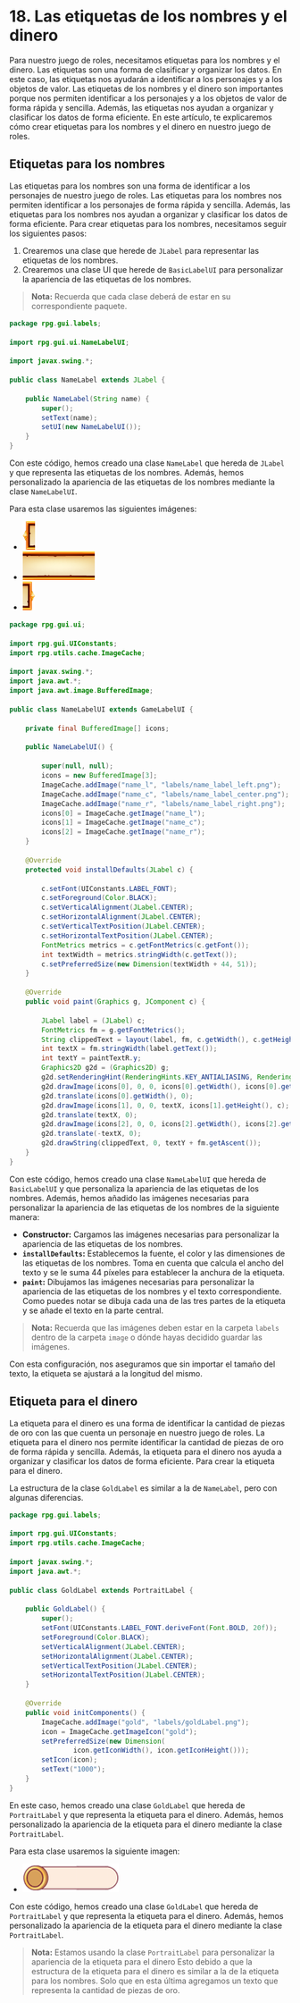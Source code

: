 # 18. Las etiquetas de los nombres y el dinero

Para nuestro juego de roles, necesitamos etiquetas para los nombres y el dinero. Las etiquetas son una forma de
clasificar y organizar los datos. En este caso, las etiquetas nos ayudarán a identificar a los personajes y a los
objetos de valor. Las etiquetas de los nombres y el dinero son importantes porque nos permiten identificar a los
personajes y a los objetos de valor de forma rápida y sencilla. Además, las etiquetas nos ayudan a organizar y
clasificar los datos de forma eficiente. En este artículo, te explicaremos cómo crear etiquetas para los nombres y el
dinero en nuestro juego de roles.

## Etiquetas para los nombres

Las etiquetas para los nombres son una forma de identificar a los personajes de nuestro juego de roles. Las etiquetas
para los nombres nos permiten identificar a los personajes de forma rápida y sencilla. Además, las etiquetas para los
nombres nos ayudan a organizar y clasificar los datos de forma eficiente. Para crear etiquetas para los nombres,
necesitamos seguir los siguientes pasos:

1. Crearemos una clase que herede de `JLabel` para representar las etiquetas de los nombres.
2. Crearemos una clase UI que herede de `BasicLabelUI` para personalizar la apariencia de las etiquetas de los nombres.

> **Nota:** Recuerda que cada clase deberá de estar en su correspondiente paquete.

```java
package rpg.gui.labels;

import rpg.gui.ui.NameLabelUI;

import javax.swing.*;

public class NameLabel extends JLabel {

    public NameLabel(String name) {
        super();
        setText(name);
        setUI(new NameLabelUI());
    }
}
```

Con este código, hemos creado una clase `NameLabel` que hereda de `JLabel` y que representa las etiquetas de los
nombres. Además, hemos personalizado la apariencia de las etiquetas de los nombres mediante la clase `NameLabelUI`.

Para esta clase usaremos las siguientes imágenes:

- ![name_label_left.png](..%2Fimages%2Fname_label_left.png)
- ![name_label_center.png](..%2Fimages%2Fname_label_center.png)
- ![name_label_right.png](..%2Fimages%2Fname_label_right.png)

```java
package rpg.gui.ui;

import rpg.gui.UIConstants;
import rpg.utils.cache.ImageCache;

import javax.swing.*;
import java.awt.*;
import java.awt.image.BufferedImage;

public class NameLabelUI extends GameLabelUI {

    private final BufferedImage[] icons;

    public NameLabelUI() {

        super(null, null);
        icons = new BufferedImage[3];
        ImageCache.addImage("name_l", "labels/name_label_left.png");
        ImageCache.addImage("name_c", "labels/name_label_center.png");
        ImageCache.addImage("name_r", "labels/name_label_right.png");
        icons[0] = ImageCache.getImage("name_l");
        icons[1] = ImageCache.getImage("name_c");
        icons[2] = ImageCache.getImage("name_r");
    }

    @Override
    protected void installDefaults(JLabel c) {

        c.setFont(UIConstants.LABEL_FONT);
        c.setForeground(Color.BLACK);
        c.setVerticalAlignment(JLabel.CENTER);
        c.setHorizontalAlignment(JLabel.CENTER);
        c.setVerticalTextPosition(JLabel.CENTER);
        c.setHorizontalTextPosition(JLabel.CENTER);
        FontMetrics metrics = c.getFontMetrics(c.getFont());
        int textWidth = metrics.stringWidth(c.getText());
        c.setPreferredSize(new Dimension(textWidth + 44, 51));
    }

    @Override
    public void paint(Graphics g, JComponent c) {

        JLabel label = (JLabel) c;
        FontMetrics fm = g.getFontMetrics();
        String clippedText = layout(label, fm, c.getWidth(), c.getHeight());
        int textX = fm.stringWidth(label.getText());
        int textY = paintTextR.y;
        Graphics2D g2d = (Graphics2D) g;
        g2d.setRenderingHint(RenderingHints.KEY_ANTIALIASING, RenderingHints.VALUE_ANTIALIAS_ON);
        g2d.drawImage(icons[0], 0, 0, icons[0].getWidth(), icons[0].getHeight(), c);
        g2d.translate(icons[0].getWidth(), 0);
        g2d.drawImage(icons[1], 0, 0, textX, icons[1].getHeight(), c);
        g2d.translate(textX, 0);
        g2d.drawImage(icons[2], 0, 0, icons[2].getWidth(), icons[2].getHeight(), c);
        g2d.translate(-textX, 0);
        g2d.drawString(clippedText, 0, textY + fm.getAscent());
    }
}
```

Con este código, hemos creado una clase `NameLabelUI` que hereda de `BasicLabelUI` y que personaliza la apariencia de
las etiquetas de los nombres. Además, hemos añadido las imágenes necesarias para personalizar la apariencia de las
etiquetas de los nombres de la siguiente manera:

* **Constructor:** Cargamos las imágenes necesarias para personalizar la apariencia de las etiquetas de los nombres.
* **`installDefaults`:** Establecemos la fuente, el color y las dimensiones de las etiquetas de los nombres. Toma en
  cuenta que calcula el ancho del texto y se le suma 44 píxeles para establecer la anchura de la etiqueta.
* **`paint`:** Dibujamos las imágenes necesarias para personalizar la apariencia de las etiquetas de los nombres y
  el texto correspondiente. Como puedes notar se dibuja cada una de las tres partes de la etiqueta y se añade el texto
  en la parte central.

> **Nota:** Recuerda que las imágenes deben estar en la carpeta `labels` dentro de la carpeta `image` o dónde hayas
> decidido guardar las imágenes.

Con esta configuración, nos aseguramos que sin importar el tamaño del texto, la etiqueta se ajustará a la longitud del
mismo.

## Etiqueta para el dinero

La etiqueta para el dinero es una forma de identificar la cantidad de piezas de oro con las que cuenta un personaje en
nuestro juego de roles. La etiqueta para el dinero nos permite identificar la cantidad de piezas de oro de forma rápida
y sencilla. Además, la etiqueta para el dinero nos ayuda a organizar y clasificar los datos de forma eficiente. Para
crear la etiqueta para el dinero.

La estructura de la clase `GoldLabel` es similar a la de `NameLabel`, pero con algunas diferencias.

```java
package rpg.gui.labels;

import rpg.gui.UIConstants;
import rpg.utils.cache.ImageCache;

import javax.swing.*;
import java.awt.*;

public class GoldLabel extends PortraitLabel {

    public GoldLabel() {
        super();
        setFont(UIConstants.LABEL_FONT.deriveFont(Font.BOLD, 20f));
        setForeground(Color.BLACK);
        setVerticalAlignment(JLabel.CENTER);
        setHorizontalAlignment(JLabel.CENTER);
        setVerticalTextPosition(JLabel.CENTER);
        setHorizontalTextPosition(JLabel.CENTER);
    }

    @Override
    public void initComponents() {
        ImageCache.addImage("gold", "labels/goldLabel.png");
        icon = ImageCache.getImageIcon("gold");
        setPreferredSize(new Dimension(
                icon.getIconWidth(), icon.getIconHeight()));
        setIcon(icon);
        setText("1000");
    }
}
```

En este caso, hemos creado una clase `GoldLabel` que hereda de `PortraitLabel` y que representa la etiqueta para el
dinero. Además, hemos personalizado la apariencia de la etiqueta para el dinero mediante la clase `PortraitLabel`.

Para esta clase usaremos la siguiente imagen:

- ![goldLabel.png](..%2Fimages%2FgoldLabel.png)

Con este código, hemos creado una clase `GoldLabel` que hereda de `PortraitLabel` y que representa la etiqueta para el
dinero. Además, hemos personalizado la apariencia de la etiqueta para el dinero mediante la clase `PortraitLabel`.

> **Nota:** Estamos usando la clase `PortraitLabel` para personalizar la apariencia de la etiqueta para el dinero
> Esto debido a que la estructura de la etiqueta para el dinero es similar a la de la etiqueta para los nombres. Solo
> que en esta última agregamos un texto que representa la cantidad de piezas de oro.